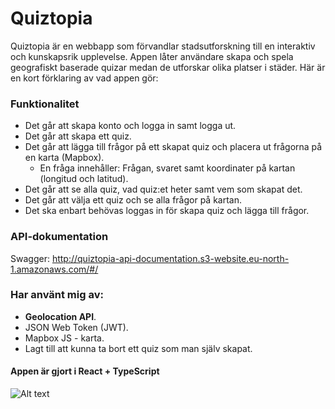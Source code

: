 # Quiztopia

Quiztopia är en webbapp som förvandlar stadsutforskning till en interaktiv och kunskapsrik upplevelse. Appen låter användare skapa och spela geografiskt baserade quizar medan de utforskar olika platser i städer. Här är en kort förklaring av vad appen gör:

### Funktionalitet

- Det går att skapa konto och logga in samt logga ut.
- Det går att skapa ett quiz.
- Det går att lägga till frågor på ett skapat quiz och placera ut frågorna på en karta (Mapbox).
  - En fråga innehåller: Frågan, svaret samt koordinater på kartan (longitud och latitud).
- Det går att se alla quiz, vad quiz:et heter samt vem som skapat det.
- Det går att välja ett quiz och se alla frågor på kartan.
- Det ska enbart behövas loggas in för skapa quiz och lägga till frågor.

### API-dokumentation

Swagger: http://quiztopia-api-documentation.s3-website.eu-north-1.amazonaws.com/#/

### Har använt mig av:

- **Geolocation API**.
- JSON Web Token (JWT).
- Mapbox JS - karta.
- Lagt till att kunna ta bort ett quiz som man själv skapat.

#### Appen är gjort i React + TypeScript

![Alt text]('/public/assets/quiztopia.png')
